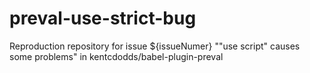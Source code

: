# preval-use-strict-bug
Reproduction repository for issue ${issueNumer} ""use script" causes some problems" in kentcdodds/babel-plugin-preval
